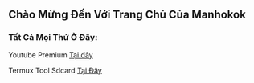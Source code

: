 ## Chào Mừng Đến Với Trang Chủ Của Manhokok

### Tất Cả Mọi Thứ Ở Đây: 

Youtube Premium [Tại đây](https://bit.ly/YTB-premium)

Termux Tool Sdcard [Tại Đây](https://github.com/manhokok/ToolSdcard/)

